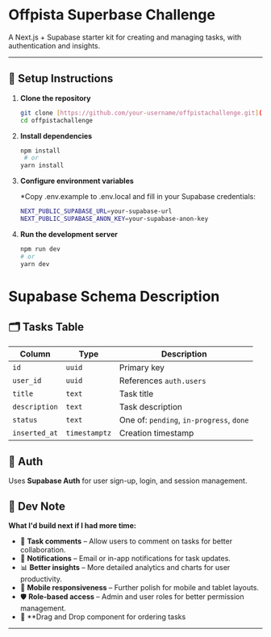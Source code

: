 # Offpista Superbase Challenge

A Next.js + Supabase starter kit for creating and managing tasks, with authentication and insights.

---

## 🚀 Setup Instructions

1. **Clone the repository**
   ```bash
   git clone [https://github.com/your-username/offpistachallenge.git](https://github.com/joekings2k/offpistaChallenge/)
   cd offpistachallenge
2. **Install dependencies**
   ```bash
   npm install
    # or
   yarn install
3. **Configure environment variables**
   
   *Copy .env.example to .env.local and fill in your Supabase credentials:
   ```bash
   NEXT_PUBLIC_SUPABASE_URL=your-supabase-url
   NEXT_PUBLIC_SUPABASE_ANON_KEY=your-supabase-anon-key

4. **Run the development server**
   ```bash
   npm run dev
   # or
   yarn dev
#  Supabase Schema Description
   ## 🗂️ Tasks Table

| Column       | Type        | Description                       |
|--------------|-------------|-----------------------------------|
| `id`         | `uuid`      | Primary key                      |
| `user_id`    | `uuid`      | References `auth.users`          |
| `title`      | `text`      | Task title                       |
| `description`| `text`      | Task description                 |
| `status`     | `text`      | One of: `pending`, `in-progress`, `done` |
| `inserted_at`| `timestamptz`| Creation timestamp               |

## 🔐 Auth

Uses **Supabase Auth** for user sign-up, login, and session management.

## 📝 Dev Note

**What I'd build next if I had more time:**
 
- 💬 **Task comments** – Allow users to comment on tasks for better collaboration.  
- 🔔 **Notifications** – Email or in-app notifications for task updates.  
- 📊 **Better insights** – More detailed analytics and charts for user productivity.  
- 📱 **Mobile responsiveness** – Further polish for mobile and tablet layouts.  
- 🛡️ **Role-based access** – Admin and user roles for better permission management.
- 📝 **Drag and Drop component for ordering tasks
---
   
 
  
